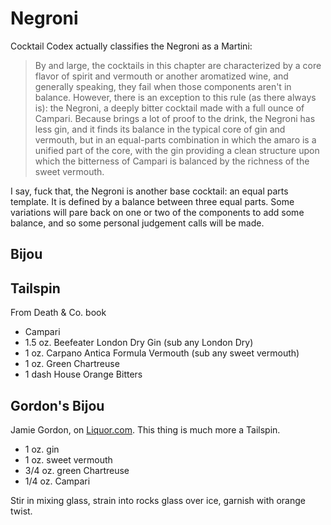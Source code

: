 # Negroni

Cocktail Codex actually classifies the Negroni as a Martini:

> By and large, the cocktails in this chapter are characterized by a core flavor
> of spirit and vermouth or another aromatized wine, and generally speaking,
> they fail when those components aren't in balance. However, there is an
> exception to this rule (as there always is): the Negroni, a deeply bitter
> cocktail made with a full ounce of Campari. Because brings a lot of proof to
> the drink, the Negroni has less gin, and it finds its balance in the typical
> core of gin and vermouth, but in an equal-parts combination in which the amaro
> is a unified part of the core, with the gin providing a clean structure upon
> which the bitterness of Campari is balanced by the richness of the sweet
> vermouth.  

I say, fuck that, the Negroni is another base cocktail: an equal parts template.
It is defined by a balance between three equal parts. Some variations will pare
back on one or two of the components to add some balance, and so some personal
judgement calls will be made.

## Bijou


## Tailspin
From Death & Co. book

- Campari
- 1.5 oz. Beefeater London Dry Gin (sub any London Dry)
- 1 oz. Carpano Antica Formula Vermouth (sub any sweet vermouth)
- 1 oz. Green Chartreuse
- 1 dash House Orange Bitters


## Gordon's Bijou
Jamie Gordon, on [Liquor.com](https://www.liquor.com/recipes/bijou/). This thing
is much more a Tailspin.

- 1 oz. gin
- 1 oz. sweet vermouth
- 3/4 oz. green Chartreuse
- 1/4 oz. Campari

Stir in mixing glass, strain into rocks glass over ice, garnish with orange
twist.
